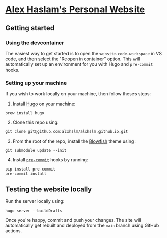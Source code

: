 # [Alex Haslam's Personal Website](https://alxhslm.github.io/)

## Getting started

### Using the devcontainer

The easiest way to get started is to open the `website.code-workspace` in VS code, and then select the "Reopen in container" option. This will automatically set up an environment for you with Hugo and `pre-commit` hooks.

### Setting up your machine

If you wish to work locally on your machine, then follow theses steps:

1. Install [Hugo](https://gohugo.io/) on your machine:

```
brew install hugo
```

2. Clone this repo using:

```
git clone git@github.com:alxhslm/alxhslm.github.io.git
```

3. From the root of the repo, install the [Blowfish](https://blowfish.page/) theme using:

```
git submodule update --init
```

4. Install [`pre-commit`](https://pre-commit.com/) hooks by running:

```
pip install pre-commit
pre-commit install
```

## Testing the website locally

Run the server locally using:

```
hugo server --buildDrafts
```

Once you're happy, commit and push your changes. The site will automatically get rebuilt and deployed from the `main` branch using GitHub actions.
